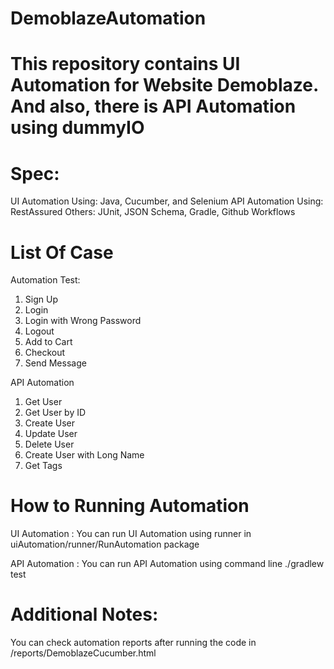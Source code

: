 # DemoblazeAutomation
# This repository contains UI Automation for Website Demoblaze. And also, there is API Automation using dummyIO

# Spec:
UI Automation Using: Java, Cucumber, and Selenium
API Automation Using: RestAssured
Others: JUnit, JSON Schema, Gradle, Github Workflows

# List Of Case
Automation Test:
1. Sign Up
2. Login
3. Login with Wrong Password
4. Logout
5. Add to Cart
6. Checkout
7. Send Message

API Automation
1. Get User
2. Get User by ID
3. Create User
4. Update User
5. Delete User
6. Create User with Long Name
7. Get Tags

# How to Running Automation
UI Automation  :
You can run UI Automation using runner in uiAutomation/runner/RunAutomation package

API Automation :
You can run API Automation using command line ./gradlew test

# Additional Notes:
You can check automation reports after running the code in /reports/DemoblazeCucumber.html
